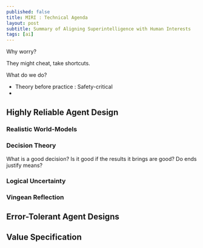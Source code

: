 ```yaml
---
published: false
title: MIRI : Technical Agenda
layout: post
subtitle: Summary of Aligning Superintelligence with Human Interests 
tags: [ai]
---
```


Why worry?

They might cheat, take shortcuts.

What do we do?

* Theory before practice : Safety-critical
* 

## Highly Reliable Agent Design

### Realistic World-Models

### Decision Theory
What is a good decision? Is it good if the results it brings are good? Do ends justify means?

### Logical Uncertainty

### Vingean Reflection


## Error-Tolerant Agent Designs


## Value Specification
